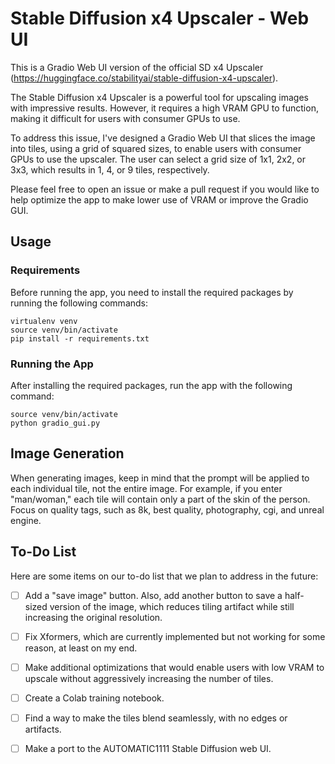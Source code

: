 # Stable Diffusion x4 Upscaler - Web UI


This is a Gradio Web UI version of the official SD x4 Upscaler (https://huggingface.co/stabilityai/stable-diffusion-x4-upscaler).

The Stable Diffusion x4 Upscaler is a powerful tool for upscaling images with impressive results. However, it requires a high VRAM GPU to function, making it difficult for users with consumer GPUs to use.

To address this issue, I've designed a Gradio Web UI that slices the image into tiles, using a grid of squared sizes, to enable users with consumer GPUs to use the upscaler. The user can select a grid size of 1x1, 2x2, or 3x3, which results in 1, 4, or 9 tiles, respectively.

Please feel free to open an issue or make a pull request if you would like to help optimize the app to make lower use of VRAM or improve the Gradio GUI.
## Usage
### Requirements

Before running the app, you need to install the required packages by running the following commands:

```
virtualenv venv
source venv/bin/activate
pip install -r requirements.txt
```
### Running the App

After installing the required packages, run the app with the following command:

```
source venv/bin/activate
python gradio_gui.py
```
## Image Generation

When generating images, keep in mind that the prompt will be applied to each individual tile, not the entire image. For example, if you enter "man/woman," each tile will contain only a part of the skin of the person. Focus on quality tags, such as 8k, best quality, photography, cgi, and unreal engine.

## To-Do List

Here are some items on our to-do list that we plan to address in the future:

- [ ] Add a "save image" button. Also, add another button to save a half-sized version of the image, which reduces tiling artifact while still increasing the original resolution.
- [ ] Fix Xformers, which are currently implemented but not working for some reason, at least on my end.
- [ ] Make additional optimizations that would enable users with low VRAM to upscale without aggressively increasing the number of tiles.
- [ ] Create a Colab training notebook.
- [ ] Find a way to make the tiles blend seamlessly, with no edges or artifacts.
- [ ] Make a port to the AUTOMATIC1111 Stable Diffusion web UI.


